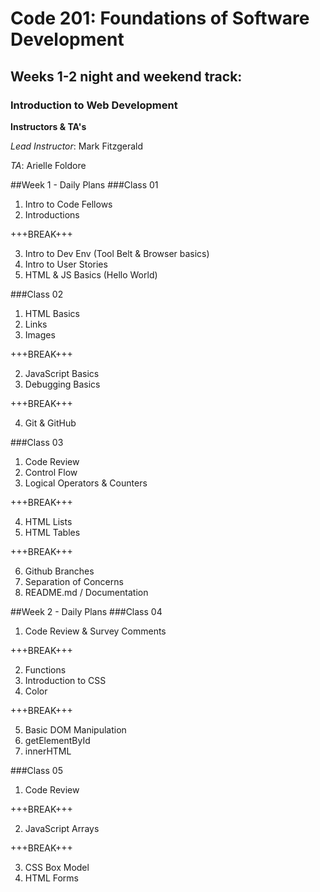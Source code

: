 # Code 201: Foundations of Software Development
## Weeks 1-2 night and weekend track:
### Introduction to Web Development
**Instructors & TA's**

*Lead Instructor*: Mark Fitzgerald

*TA*: Arielle Foldore

##Week 1 - Daily Plans
###Class 01
1. Intro to Code Fellows
2. Introductions

+++BREAK+++

3. Intro to Dev Env (Tool Belt & Browser basics)
4. Intro to User Stories
5. HTML & JS Basics (Hello World)

###Class 02
1. HTML Basics
  1. Links
  2. Images

+++BREAK+++

2. JavaScript Basics
3. Debugging Basics

+++BREAK+++

4. Git & GitHub

###Class 03
1. Code Review
2. Control Flow
3. Logical Operators & Counters

+++BREAK+++

4. HTML Lists
5. HTML Tables

+++BREAK+++

6. Github Branches
7. Separation of Concerns
8. README.md / Documentation

##Week 2 - Daily Plans
###Class 04
1. Code Review & Survey Comments

+++BREAK+++

2. Functions
3. Introduction to CSS
4. Color

+++BREAK+++

5. Basic DOM Manipulation
  1. getElementById
  2. innerHTML

###Class 05
1. Code Review

+++BREAK+++

2. JavaScript Arrays

+++BREAK+++

3. CSS Box Model
4. HTML Forms

